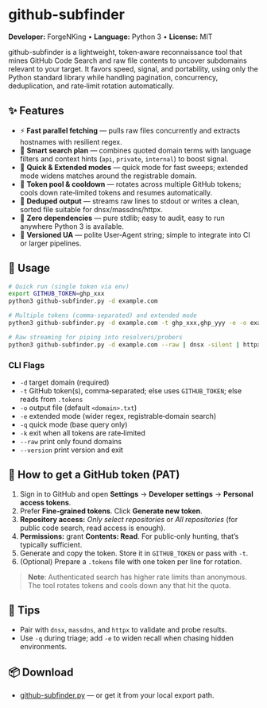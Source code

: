 # github-subfinder

**Developer:** ForgeNKing • **Language:** Python 3 • **License:** MIT

github-subfinder is a lightweight, token‑aware reconnaissance tool that mines GitHub Code Search and raw file contents to uncover subdomains relevant to your target. It favors speed, signal, and portability, using only the Python standard library while handling pagination, concurrency, deduplication, and rate‑limit rotation automatically.

## ✨ Features

- ⚡ **Fast parallel fetching** — pulls raw files concurrently and extracts hostnames with resilient regex.
- 🧠 **Smart search plan** — combines quoted domain terms with language filters and context hints (`api`, `private`, `internal`) to boost signal.
- 🎯 **Quick & Extended modes** — quick mode for fast sweeps; extended mode widens matches around the registrable domain.
- 🔁 **Token pool & cooldown** — rotates across multiple GitHub tokens; cools down rate‑limited tokens and resumes automatically.
- 🧹 **Deduped output** — streams raw lines to stdout or writes a clean, sorted file suitable for dnsx/massdns/httpx.
- 🧩 **Zero dependencies** — pure stdlib; easy to audit, easy to run anywhere Python 3 is available.
- 🪪 **Versioned UA** — polite User‑Agent string; simple to integrate into CI or larger pipelines.

## 🚀 Usage

```bash
# Quick run (single token via env)
export GITHUB_TOKEN=ghp_xxx
python3 github-subfinder.py -d example.com

# Multiple tokens (comma‑separated) and extended mode
python3 github-subfinder.py -d example.com -t ghp_xxx,ghp_yyy -e -o example.com.txt

# Raw streaming for piping into resolvers/probers
python3 github-subfinder.py -d example.com --raw | dnsx -silent | httpx -silent
```

### CLI Flags

- `-d` target domain (required)  
- `-t` GitHub token(s), comma‑separated; else uses `GITHUB_TOKEN`; else reads from `.tokens`  
- `-o` output file (default `<domain>.txt`)  
- `-e` extended mode (wider regex, registrable‑domain search)  
- `-q` quick mode (base query only)  
- `-k` exit when all tokens are rate‑limited  
- `--raw` print only found domains  
- `--version` print version and exit

## 🔑 How to get a GitHub token (PAT)

1. Sign in to GitHub and open **Settings** → **Developer settings** → **Personal access tokens**.  
2. Prefer **Fine‑grained tokens**. Click **Generate new token**.  
3. **Repository access:** *Only select repositories* or *All repositories* (for public code search, read access is enough).  
4. **Permissions:** grant **Contents: Read**. For public‑only hunting, that’s typically sufficient.  
5. Generate and copy the token. Store it in `GITHUB_TOKEN` or pass with `-t`.  
6. (Optional) Prepare a `.tokens` file with one token per line for rotation.

> **Note**: Authenticated search has higher rate limits than anonymous. The tool rotates tokens and cools down any that hit the quota.

## 🧪 Tips

- Pair with `dnsx`, `massdns`, and `httpx` to validate and probe results.  
- Use `-q` during triage; add `-e` to widen recall when chasing hidden environments.

## 📦 Download

- [github-subfinder.py](github-subfinder.py) — or get it from your local export path.
